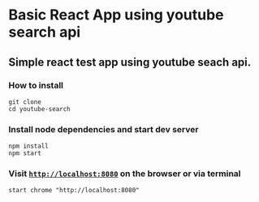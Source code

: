 # Basic React App using youtube search api
## Simple react test app using youtube seach api.
### How to install
```
git clone
cd youtube-search
```

### Install node dependencies and start dev server
```
npm install
npm start
```
### Visit [`http://localhost:8080`](http://localhost:8080) on the browser or via terminal
```
start chrome "http://localhost:8080"
```
